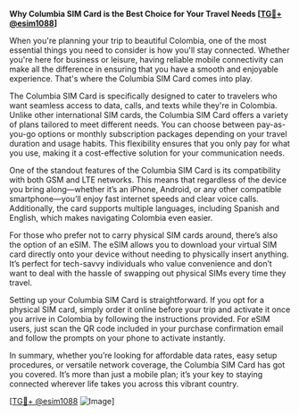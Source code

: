 **Why Columbia SIM Card is the Best Choice for Your Travel Needs [[TG💪+ @esim1088](https://t.me/s/esim1088)]**

When you're planning your trip to beautiful Colombia, one of the most essential things you need to consider is how you'll stay connected. Whether you're here for business or leisure, having reliable mobile connectivity can make all the difference in ensuring that you have a smooth and enjoyable experience. That's where the Columbia SIM Card comes into play. 

The Columbia SIM Card is specifically designed to cater to travelers who want seamless access to data, calls, and texts while they're in Colombia. Unlike other international SIM cards, the Columbia SIM Card offers a variety of plans tailored to meet different needs. You can choose between pay-as-you-go options or monthly subscription packages depending on your travel duration and usage habits. This flexibility ensures that you only pay for what you use, making it a cost-effective solution for your communication needs.

One of the standout features of the Columbia SIM Card is its compatibility with both GSM and LTE networks. This means that regardless of the device you bring along—whether it’s an iPhone, Android, or any other compatible smartphone—you’ll enjoy fast internet speeds and clear voice calls. Additionally, the card supports multiple languages, including Spanish and English, which makes navigating Colombia even easier.

For those who prefer not to carry physical SIM cards around, there’s also the option of an eSIM. The eSIM allows you to download your virtual SIM card directly onto your device without needing to physically insert anything. It’s perfect for tech-savvy individuals who value convenience and don’t want to deal with the hassle of swapping out physical SIMs every time they travel.

Setting up your Columbia SIM Card is straightforward. If you opt for a physical SIM card, simply order it online before your trip and activate it once you arrive in Colombia by following the instructions provided. For eSIM users, just scan the QR code included in your purchase confirmation email and follow the prompts on your phone to activate instantly.

In summary, whether you’re looking for affordable data rates, easy setup procedures, or versatile network coverage, the Columbia SIM Card has got you covered. It’s more than just a mobile plan; it’s your key to staying connected wherever life takes you across this vibrant country.

[[TG💪+ @esim1088](https://t.me/s/esim1088) ![Image](https://i.postimg.cc/Y0z9fWf4/image.png)]